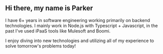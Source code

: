 ## Hi there, my name is Parker

I have 6+ years in software engineering working primarily on backend technologies. I mainly work in Node.js with Typescript + Javascript, in the past I've used iPaaS tools like Mulesoft and Boomi. 

I enjoy diving into new technologies and utilizing all of my experience to solve tomorrow's problems today!
